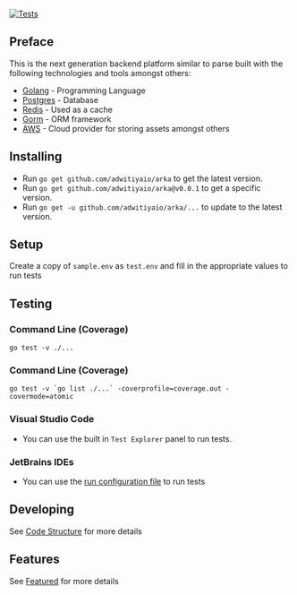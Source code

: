 [![Tests](https://github.com/adwitiyaio/arka/actions/workflows/ci.yml/badge.svg)](https://github.com/adwitiyaio/arka/actions/workflows/ci.yml)

## Preface

This is the next generation backend platform similar to parse built with the following technologies and tools amongst others:
- [Golang](https://golang.org/) - Programming Language
- [Postgres](https://www.postgresql.org/) - Database
- [Redis](https://redis.io/) - Used as a cache
- [Gorm](https://gorm.io/) - ORM framework
- [AWS](https://aws.amazon.com/) - Cloud provider for storing assets amongst others

## Installing

- Run `go get github.com/adwitiyaio/arka` to get the latest version.
- Run `go get github.com/adwitiyaio/arka@v0.0.1` to get a specific version.
- Run `go get -u github.com/adwitiyaio/arka/...` to update to the latest version.

## Setup

Create a copy of `sample.env` as `test.env` and fill in the appropriate values to run tests

## Testing

### Command Line (Coverage)

```shell
go test -v ./...
```

### Command Line (Coverage)

```shell
go test -v `go list ./...` -coverprofile=coverage.out -covermode=atomic
```

### Visual Studio Code

- You can use the built in `Test Explorer` panel to run tests.

### JetBrains IDEs

- You can use the [run configuration file](.run/Tests.run.xml) to run tests

## Developing

See [Code Structure](./code-structure.md) for more details


## Features

See [Featured](./FEATURES.md) for more details
